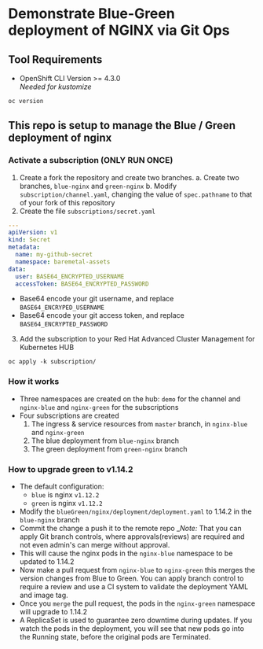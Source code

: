# Demonstrate Blue-Green deployment of NGINX via Git Ops
## Tool Requirements
- OpenShift CLI Version >= 4.3.0<br>_Needed for kustomize_
```bash
oc version
```

## This repo is setup to manage the Blue / Green deployment of nginx
### Activate a subscription (ONLY RUN ONCE)
1. Create a fork the repository and create two branches.
  a. Create two branches, `blue-nginx` and `green-nginx`
  b. Modify `subscription/channel.yaml`, changing the value of `spec.pathname` to that of your fork of this repository
2. Create the file `subscriptions/secret.yaml`
```yaml
---
apiVersion: v1
kind: Secret
metadata:
  name: my-github-secret
  namespace: baremetal-assets
data:
  user: BASE64_ENCRYPTED_USERNAME
  accessToken: BASE64_ENCRYPTED_PASSWORD
```
  - Base64 encode your git username, and replace `BASE64_ENCRYPED_USERNAME`
  - Base64 encode your git access token, and replace `BASE64_ENCRYPTED_PASSWORD`
3. Add the subscription to your Red Hat Advanced Cluster Management for Kubernetes HUB
```
oc apply -k subscription/
```
### How it works
- Three namespaces are created on the hub: `demo` for the channel and `nginx-blue` and `nginx-green` for the subscriptions
- Four subscriptions are created
  1. The ingress & service resources from `master` branch, in `nginx-blue` and `nginx-green`
  2. The blue deployment from `blue-nginx` branch
  3. The green deployment from `green-nginx` branch
### How to upgrade green to v1.14.2
- The default configuration:
  - `blue` is nginx `v1.12.2`
  - `green` is nginx `v1.12.2`
- Modify the `blueGreen/nginx/deployment/deployment.yaml` to 1.14.2 in the `blue-nginx` branch
- Commit the change a push it to the remote repo
_*Note:* That you can apply Git branch controls, where approvals(reviews) are required and not even admin's can merge without approval.
- This will cause the nginx pods in the `nginx-blue` namespace to be updated to 1.14.2
- Now make a pull request from `nginx-blue` to `nginx-green` this merges the version changes from Blue to Green.  You can apply branch control to require a review and use a CI system to validate the deployment YAML and image tag.
- Once you `merge` the pull request, the pods in the `nginx-green` namespace will upgrade to 1.14.2
- A ReplicaSet is used to guarantee zero downtime during updates. If you watch the pods in the deployment, you will see that new pods go into the Running state, before the original pods are Terminated.



